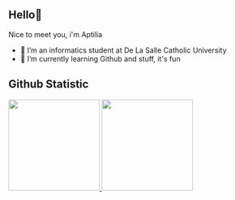 ## Hello👋

Nice to meet you, i'm Aptilia <br>
- 🔭 I’m an informatics student at De La Salle Catholic University <br>
- 🌱 I’m currently learning Github and stuff, it's fun <br>

## Github Statistic
<p align="left">
<a href="https://github.com/Hanliehae">
  <img height="180em" src="https://github-readme-stats-eight-theta.vercel.app/api?username=apriliamonica&show_icons=true&theme=algolia&include_all_commits=true&count_private=true"/>
  <img height="180em" src="https://github-readme-stats-eight-theta.vercel.app/api/top-langs/?username=apriliamonica&layout=compact&theme=algolia"/>
</a>
</p>
